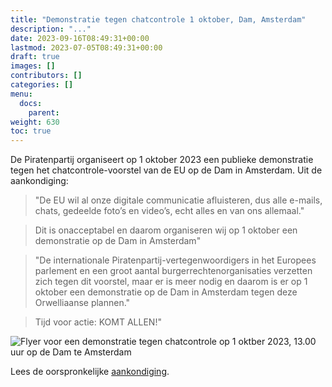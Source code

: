 ```yaml
---
title: "Demonstratie tegen chatcontrole 1 oktober, Dam, Amsterdam"
description: "..."
date: 2023-09-16T08:49:31+00:00
lastmod: 2023-07-05T08:49:31+00:00
draft: true
images: []
contributors: []
categories: []
menu:
  docs:
    parent: 
weight: 630
toc: true
---
```


De Piratenpartij organiseert op 1 oktober 2023 een publieke demonstratie tegen het chatcontrole-voorstel van de EU op de Dam in Amsterdam. Uit de aankondiging:

> "De EU wil al onze digitale communicatie afluisteren, dus alle e-mails, chats, gedeelde foto’s en video’s, echt alles en van ons allemaal."

> Dit is onacceptabel en daarom organiseren wij op 1 oktober een demonstratie op de Dam in Amsterdam"

> "De internationale Piratenpartij-vertegenwoordigers in het Europees parlement en een groot aantal burgerrechtenorganisaties verzetten zich tegen dit voorstel, maar er is meer nodig en daarom is er op 1 oktober een demonstratie op de Dam in Amsterdam tegen deze Orwelliaanse plannen." 

> Tijd voor actie: KOMT ALLEN!"

![Flyer voor een demonstratie tegen chatcontrole op 1 oktber 2023, 13.00 uur op de Dam te Amsterdam](/images/chatcontroledemo.jpeg)

Lees de oorspronkelijke [aankondiging](https://piratenpartij.nl/demonstratie-chatcontrole-kom-zondag-1-oktober-naar-de-dam/).